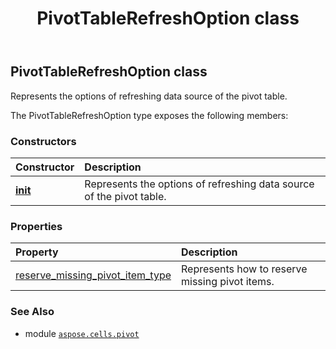 ﻿---
title: PivotTableRefreshOption class
second_title: Aspose.Cells for Python via .NET API References
description: 
type: docs
weight: 280
url: /aspose.cells.pivot/pivottablerefreshoption/
is_root: false
---

## PivotTableRefreshOption class

Represents the options of refreshing data source of the pivot table.



The PivotTableRefreshOption type exposes the following members:

### Constructors
| Constructor | Description |
| :- | :- |
| [__init__](/cells/python-net/aspose.cells.pivot/pivottablerefreshoption/__init__/#) | Represents the options of refreshing data source of the pivot table. |


### Properties
| Property | Description |
| :- | :- |
| [reserve_missing_pivot_item_type](/cells/python-net/aspose.cells.pivot/pivottablerefreshoption/reserve_missing_pivot_item_type) | Represents how to reserve missing pivot items. |



### See Also
* module [`aspose.cells.pivot`](..)
